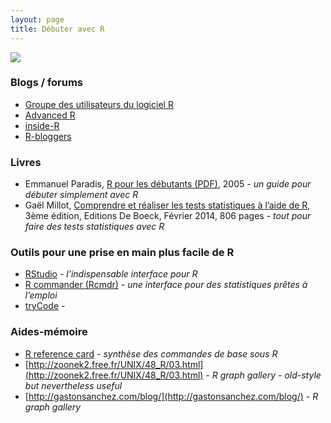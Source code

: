 ```yaml
---
layout: page
title: Débuter avec R
---
```


![](http://www.phdcomics.com/comics/archive/phd042800s.gif)

### Blogs / forums
* [Groupe des utilisateurs du logiciel R](http://forums.cirad.fr/logiciel-R/index.php?sid=ff51cb0330cc12911e261c92e87647a5) 
* [Advanced R](http://adv-r.had.co.nz/)
* [inside-R](http://www.inside-r.org/)
* [R-bloggers](http://www.r-bloggers.com/)

### Livres
* Emmanuel Paradis, [R pour les débutants (PDF)](https://cran.r-project.org/doc/contrib/Paradis-rdebuts_fr.pdf), 2005 *- un guide pour débuter simplement avec R*
* Gaël Millot, [Comprendre et réaliser les tests statistiques à l’aide de R](https://perso.curie.fr/Gael.Millot/Publications_livre.htm), 3ème édition, Editions De Boeck, Février 2014, 806 pages *- tout pour faire des tests statistiques avec R*


### Outils pour une prise en main plus facile de R
* [RStudio](https://www.rstudio.com/) *- l’indispensable interface pour R*
* [R commander (Rcmdr)](http://rcommander.com/) *- une interface pour des statistiques prêtes à l’emploi*
* [tryCode]() -

### Aides-mémoire
* [R reference card](https://cran.r-project.org/doc/contrib/Short-refcard.pdf) *- synthèse des commandes de base sous R*
* [http://zoonek2.free.fr/UNIX/48_R/03.html](http://zoonek2.free.fr/UNIX/48_R/03.html) *- R graph gallery - old-style but nevertheless useful*
* [http://gastonsanchez.com/blog/](http://gastonsanchez.com/blog/) *- R graph gallery* 
